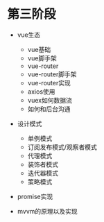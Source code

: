 # 第三阶段
- vue生态
	- vue基础
	- vue脚手架
	- vue-router
	- vue-router脚手架
	- vue-router实现
	- axios使用
	- vuex如何数据流
	- 如何和后台沟通


- 设计模式
	- 单例模式
	- 订阅发布模式/观察者模式
	- 代理模式
	- 装饰者模式
	- 迭代器模式
	- 策略模式

- promise实现


- mvvm的原理以及实现